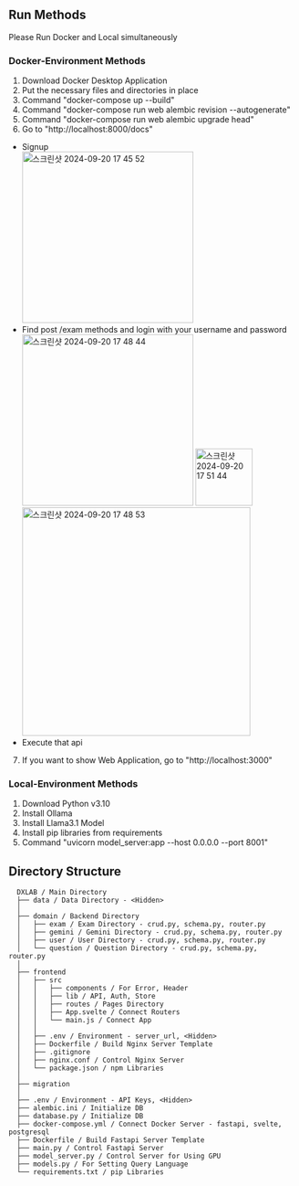 ## Run Methods
Please Run Docker and Local simultaneously

### Docker-Environment Methods
1. Download Docker Desktop Application
2. Put the necessary files and directories in place
3. Command "docker-compose up --build"
4. Command "docker-compose run web alembic revision --autogenerate"
5. Command "docker-compose run web alembic upgrade head"
6. Go to "http://localhost:8000/docs"
- Signup
  <br>
  <img width="300" alt="스크린샷 2024-09-20 17 45 52" src="https://github.com/user-attachments/assets/c7a05e0b-8699-4a57-a7c8-973c97c53b94">
- Find post /exam methods and login with your username and password
  <br>
  <img width="300" alt="스크린샷 2024-09-20 17 48 44" src="https://github.com/user-attachments/assets/dc0b6c24-4d50-41c5-9842-6d2a00baaf4b">
  <img width="100" alt="스크린샷 2024-09-20 17 51 44" src="https://github.com/user-attachments/assets/eb862105-9b29-454d-8467-ad8832bb0e4a">
  <br>
  <img width="400" alt="스크린샷 2024-09-20 17 48 53" src="https://github.com/user-attachments/assets/c09947db-d5e1-415d-97f8-4effbb05f941">
- Execute that api
7. If you want to show Web Application, go to "http://localhost:3000"

### Local-Environment Methods
1. Download Python v3.10
2. Install Ollama
3. Install Llama3.1 Model
4. Install pip libraries from requirements
5. Command "uvicorn model_server:app --host 0.0.0.0 --port 8001"

## Directory Structure

      DXLAB / Main Directory
      ├── data / Data Directory - <Hidden>
      │
      ├── domain / Backend Directory
      │   ├── exam / Exam Directory - crud.py, schema.py, router.py
      │   ├── gemini / Gemini Directory - crud.py, schema.py, router.py
      │   ├── user / User Directory - crud.py, schema.py, router.py
      │   └── question / Question Directory - crud.py, schema.py, router.py
      │
      ├── frontend
      │   ├── src
      │   │   ├── components / For Error, Header
      │   │   ├── lib / API, Auth, Store 
      │   │   ├── routes / Pages Directory
      │   │   ├── App.svelte / Connect Routers
      │   │   └── main.js / Connect App
      │   │
      │   ├── .env / Environment - server_url, <Hidden>
      │   ├── Dockerfile / Build Nginx Server Template
      │   ├── .gitignore
      │   ├── nginx.conf / Control Nginx Server
      │   └── package.json / npm Libraries
      │
      ├── migration
      │
      ├── .env / Environment - API Keys, <Hidden>
      ├── alembic.ini / Initialize DB
      ├── database.py / Initialize DB
      ├── docker-compose.yml / Connect Docker Server - fastapi, svelte, postgresql 
      ├── Dockerfile / Build Fastapi Server Template
      ├── main.py / Control Fastapi Server
      ├── model_server.py / Control Server for Using GPU
      ├── models.py / For Setting Query Language
      └── requirements.txt / pip Libraries
